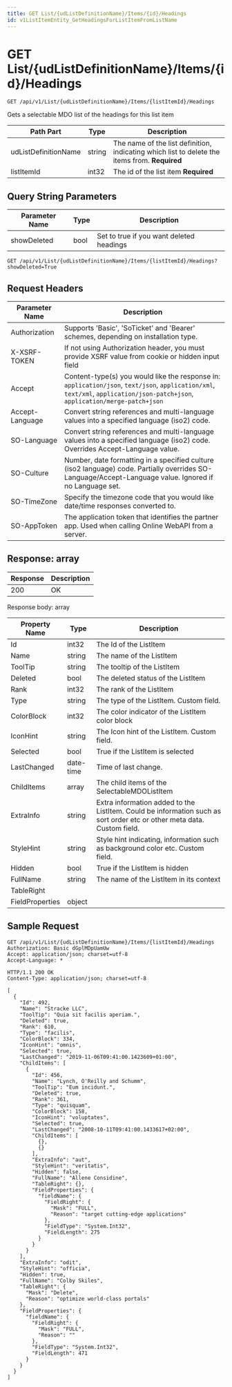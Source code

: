 ```yaml
---
title: GET List/{udListDefinitionName}/Items/{id}/Headings
id: v1ListItemEntity_GetHeadingsForListItemFromListName
---
```


# GET List/{udListDefinitionName}/Items/{id}/Headings

```http
GET /api/v1/List/{udListDefinitionName}/Items/{listItemId}/Headings
```

Gets a selectable MDO list of the headings for this list item






| Path Part | Type | Description |
|-----------|------|-------------|
| udListDefinitionName | string | The name of the list definition, indicating which list to delete the items from. **Required** |
| listItemId | int32 | The id of the list item **Required** |


## Query String Parameters

| Parameter Name | Type |  Description |
|----------------|------|--------------|
| showDeleted | bool |  Set to true if you want deleted headings |

```http
GET /api/v1/List/{udListDefinitionName}/Items/{listItemId}/Headings?showDeleted=True
```


## Request Headers

| Parameter Name | Description |
|----------------|-------------|
| Authorization  | Supports 'Basic', 'SoTicket' and 'Bearer' schemes, depending on installation type. |
| X-XSRF-TOKEN   | If not using Authorization header, you must provide XSRF value from cookie or hidden input field |
| Accept         | Content-type(s) you would like the response in: `application/json`, `text/json`, `application/xml`, `text/xml`, `application/json-patch+json`, `application/merge-patch+json` |
| Accept-Language | Convert string references and multi-language values into a specified language (iso2) code. |
| SO-Language | Convert string references and multi-language values into a specified language (iso2) code. Overrides Accept-Language value. |
| SO-Culture | Number, date formatting in a specified culture (iso2 language) code. Partially overrides SO-Language/Accept-Language value. Ignored if no Language set. |
| SO-TimeZone | Specify the timezone code that you would like date/time responses converted to. |
| SO-AppToken | The application token that identifies the partner app. Used when calling Online WebAPI from a server. |


## Response: array



| Response | Description |
|----------------|-------------|
| 200 | OK |

Response body: array

| Property Name | Type |  Description |
|----------------|------|--------------|
| Id | int32 | The Id of the ListItem |
| Name | string | The name of the ListItem |
| ToolTip | string | The tooltip of the ListItem |
| Deleted | bool | The deleted status of the ListItem |
| Rank | int32 | The rank of the ListItem |
| Type | string | The type of the ListItem. Custom field. |
| ColorBlock | int32 | The color indicator of the ListItem color block |
| IconHint | string | The Icon hint of the ListItem. Custom field. |
| Selected | bool | True if the ListItem is selected |
| LastChanged | date-time | Time of last change. |
| ChildItems | array | The child items of the SelectableMDOListItem |
| ExtraInfo | string | Extra information added to the ListItem. Could be information such as sort order etc or other meta data. Custom field. |
| StyleHint | string | Style hint indicating, information such as background color etc. Custom field. |
| Hidden | bool | True if the ListItem is hidden |
| FullName | string | The name of the ListItem in its context |
| TableRight |  |  |
| FieldProperties | object |  |

## Sample Request

```http!
GET /api/v1/List/{udListDefinitionName}/Items/{listItemId}/Headings
Authorization: Basic dGplMDpUamUw
Accept: application/json; charset=utf-8
Accept-Language: *
```

```http_
HTTP/1.1 200 OK
Content-Type: application/json; charset=utf-8

[
  {
    "Id": 492,
    "Name": "Stracke LLC",
    "ToolTip": "Quia sit facilis aperiam.",
    "Deleted": true,
    "Rank": 610,
    "Type": "facilis",
    "ColorBlock": 334,
    "IconHint": "omnis",
    "Selected": true,
    "LastChanged": "2019-11-06T09:41:00.1423609+01:00",
    "ChildItems": [
      {
        "Id": 456,
        "Name": "Lynch, O'Reilly and Schumm",
        "ToolTip": "Eum incidunt.",
        "Deleted": true,
        "Rank": 361,
        "Type": "quisquam",
        "ColorBlock": 158,
        "IconHint": "voluptates",
        "Selected": true,
        "LastChanged": "2008-10-11T09:41:00.1433617+02:00",
        "ChildItems": [
          {},
          {}
        ],
        "ExtraInfo": "aut",
        "StyleHint": "veritatis",
        "Hidden": false,
        "FullName": "Allene Considine",
        "TableRight": {},
        "FieldProperties": {
          "fieldName": {
            "FieldRight": {
              "Mask": "FULL",
              "Reason": "target cutting-edge applications"
            },
            "FieldType": "System.Int32",
            "FieldLength": 275
          }
        }
      }
    ],
    "ExtraInfo": "odit",
    "StyleHint": "officia",
    "Hidden": true,
    "FullName": "Colby Skiles",
    "TableRight": {
      "Mask": "Delete",
      "Reason": "optimize world-class portals"
    },
    "FieldProperties": {
      "fieldName": {
        "FieldRight": {
          "Mask": "FULL",
          "Reason": ""
        },
        "FieldType": "System.Int32",
        "FieldLength": 471
      }
    }
  }
]
```